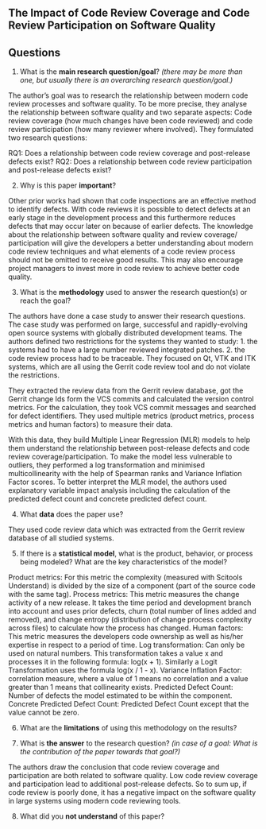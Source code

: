 ## The Impact of Code Review Coverage and Code Review Participation on Software Quality

## Questions

1. What is the **main research question/goal**? _(there may be more than one, but usually there is an overarching research question/goal.)_

The author’s goal was to research the relationship between modern code review processes and software quality. To be more precise, they analyse the relationship between software quality and two separate aspects: Code review coverage (how much changes have been code reviewed) and code review participation (how many reviewer where involved). They formulated two research questions:

RQ1: Does a relationship between code review coverage and post-release defects exist?
RQ2: Does a relationship between code review participation and post-release defects exist?

2. Why is this paper **important**?

Other prior works had shown that code inspections are an effective method to identify defects. With code reviews it is possible to detect defects at an early stage in the development process and this furthermore reduces defects that may occur later on because of earlier defects. 
The knowledge about the relationship between software quality and  review coverage/ participation will give the developers a better understanding about modern code review techniques and what elements of a code review process should not be omitted to receive good results. This may also encourage project managers to invest more in code review to achieve better code quality.

3. What is the **methodology** used to answer the research question(s) or reach the goal?

The authors have done a case study to answer their research questions. The case study was performed on large, successful and rapidly-evolving open source systems with globally distributed development teams. The authors defined two restrictions for the systems they wanted to study: 1. the systems had to have a large number reviewed integrated patches. 2. the code review process had to be traceable. They focused on Qt, VTK and ITK systems, which are all using the Gerrit code review tool and do not violate the restrictions. 

They extracted the review data from the Gerrit review database, got the Gerrit change Ids form the VCS commits and calculated the version control metrics. For the calculation, they took VCS commit messages and searched for defect identifiers. They used multiple metrics (product metrics, process metrics and human factors) to measure their data. 

With this data, they build Multiple Linear Regression (MLR) models to help them understand the relationship between post-release defects and code review coverage/participation. To make the model less vulnerable to outliers, they performed a log transformation and minimised multicollinearity with the help of Spearman ranks and Variance Inflation Factor scores. To better interpret the MLR model, the authors used explanatory variable impact analysis including the calculation of the predicted defect count and concrete predicted defect count. 

4. What **data** does the paper use?

They used code review data which was extracted from the Gerrit review database of all studied systems.

5. If there is a **statistical model**, what is the product, behavior, or process being modeled? What are the key characteristics of the model?

Product metrics: For this metric the complexity (measured with Scitools Understand) is divided by  the size of a component (part of the source code with the same tag).
Process metrics: This metric measures the change activity of a new release. It takes the time period and development branch into account and uses prior defects, churn (total number of lines added and removed), and change entropy (distribution of change process complexity across files) to calculate how the process has changed. 
Human factors: This metric measures the developers code ownership as well as his/her expertise in respect to a period of time.
Log transformation: Can only be used on natural numbers. This transformation takes a value x and processes it in the following formula: log(x + 1). Similarly a Logit Transformation uses the formula log(x / 1 - x). 
Variance Inflation Factor: correlation measure, where a value of 1 means no correlation and a value greater than 1 means that collinearity exists.
Predicted Defect Count: Number of defects the model estimated to be within the component.
Concrete Predicted Defect Count: Predicted Defect Count except that the value cannot be zero. 

6. What are the **limitations** of using this methodology on the results?


7. What is **the answer** to the research question? _(in case of a goal: What is the contribution of the paper towards that goal?)_

The authors draw the conclusion that code review coverage and participation are both related to software quality. Low code review coverage and participation lead to additional post-release defects. So to sum up, if code review is poorly done, it has a negative impact on the software quality in large systems using modern code reviewing tools. 

8. What did you **not understand** of this paper?

